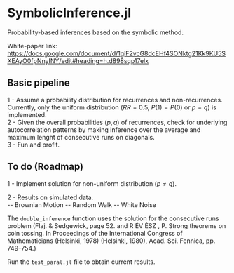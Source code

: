 # SymbolicInference.jl
Probability-based inferences based on the symbolic method.  

White-paper link: https://docs.google.com/document/d/1giF2vcG8dcEHf4SONktg21Kk9KU5SXEAyO0fpNnyINY/edit#heading=h.d898sqp17elx  

## Basic pipeline

1 - Assume a probability distribution for recurrences and non-recurrences. Currently, only the uniform distribution ($RR = 0.5$, $P(1)=P(0)$ or $p = q$) is implemented.  
2 - Given the overall probabilities ($p , q$) of recurrences, check for underlying autocorrelation patterns by making inference over the average and maximum lenght of consecutive runs on diagonals.  
3 - Fun and profit.  

## To do (Roadmap)  

1 - Implement solution for non-uniform distribution ($p \neq q$).  

2 - Results on simulated data.  
-- Brownian Motion
-- Random Walk
-- White Noise

The `double_inference` function uses the solution for the consecutive runs problem (Flaj. & Sedgewick, page 52.   and R ÉV ÉSZ , P. Strong theorems on coin tossing. In Proceedings of the International Congress of Mathematicians (Helsinki, 1978) (Helsinki, 1980), Acad. Sci. Fennica, pp. 749–754.)  

Run the `test_paral.jl` file to obtain current results.  